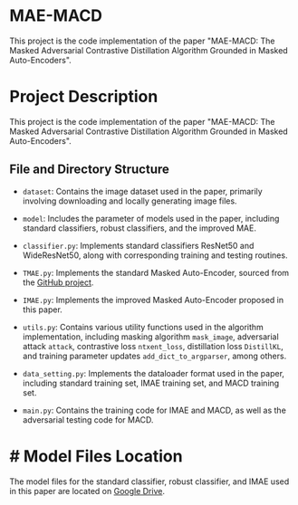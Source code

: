 # MAE-MACD
This project is the code implementation of the paper "MAE-MACD: The Masked Adversarial Contrastive Distillation Algorithm Grounded in Masked Auto-Encoders".

# Project Description

This project is the code implementation of the paper "MAE-MACD: The Masked Adversarial Contrastive Distillation Algorithm Grounded in Masked Auto-Encoders".

## File and Directory Structure

- `dataset`: Contains the image dataset used in the paper, primarily involving downloading and locally generating image files.

- `model`: Includes the parameter of models used in the paper, including standard classifiers, robust classifiers, and the improved MAE. 

- `classifier.py`: Implements standard classifiers ResNet50 and WideResNet50, along with corresponding training and testing routines.

- `TMAE.py`: Implements the standard Masked Auto-Encoder, sourced from the [GitHub project](https://github.com/IcarusWizard/MAE).

- `IMAE.py`: Implements the improved Masked Auto-Encoder proposed in this paper.

- `utils.py`: Contains various utility functions used in the algorithm implementation, including masking algorithm `mask_image`, adversarial attack `attack`, contrastive loss `ntxent_loss`, distillation loss `DistillKL`, and training parameter updates `add_dict_to_argparser`, among others.

- `data_setting.py`: Implements the dataloader format used in the paper, including standard training set, IMAE training set, and MACD training set.

- `main.py`: Contains the training code for IMAE and MACD, as well as the adversarial testing code for MACD.

# # Model Files Location

The model files for the standard classifier, robust classifier, and IMAE used in this paper are located on [Google Drive](https://drive.google.com/drive/folders/16tFEZHbSHCLvkBr4xEgdawvHrvxXR6qF?usp=drive_link).
